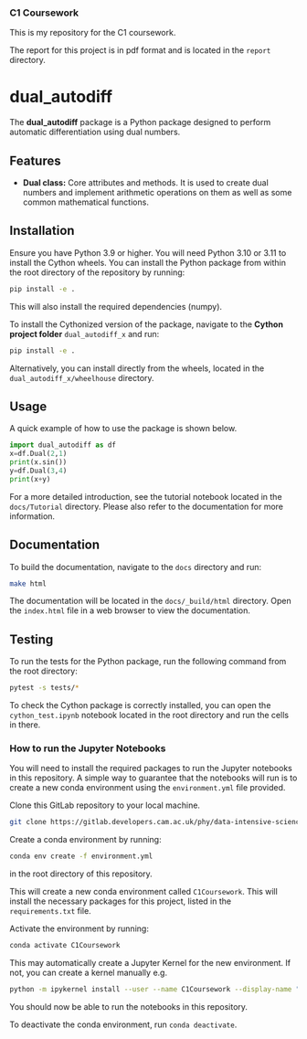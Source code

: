 ### C1 Coursework

This is my repository for the C1 coursework.

The report for this project is in pdf format and is located in the `report` directory.

# dual_autodiff

The **dual_autodiff** package is a Python package designed to perform automatic differentiation using dual numbers.

## Features

- **Dual class:** Core attributes and methods. It is used to create dual numbers and implement arithmetic operations on them as well as some common mathematical functions.

## Installation

Ensure you have Python 3.9 or higher. You will need Python 3.10 or 3.11 to install the Cython wheels. 
You can install the Python package from within the root directory of the repository by running:

```bash
pip install -e .
```

This will also install the required dependencies (numpy).

To install the Cythonized version of the package, navigate to the **Cython project folder** `dual_autodiff_x` and run:

```bash
pip install -e .
```

Alternatively, you can install directly from the wheels, located in the `dual_autodiff_x/wheelhouse` directory. 


## Usage

A quick example of how to use the package is shown below.

```python
import dual_autodiff as df 
x=df.Dual(2,1)
print(x.sin())
y=df.Dual(3,4)
print(x+y)
```

For a more detailed introduction, see the tutorial notebook located in the `docs/Tutorial` directory. Please also refer to the documentation for more information. 

## Documentation

To build the documentation, navigate to the `docs` directory and run:

```bash
make html
```

The documentation will be located in the `docs/_build/html` directory. Open the `index.html` file in a web browser to view the documentation.

## Testing

To run the tests for the Python package, run the following command from the root directory:

```bash
pytest -s tests/*
```

To check the Cython package is correctly installed, you can open the `cython_test.ipynb` notebook located in the root directory and run the cells in there.

### How to run the Jupyter Notebooks

You will need to install the required packages to run the Jupyter notebooks in this repository. A simple way to guarantee that the notebooks will run is to create a new conda environment using the `environment.yml` file provided.

Clone this GitLab repository to your local machine.
```bash
git clone https://gitlab.developers.cam.ac.uk/phy/data-intensive-science-mphil/assessments/c1_coursework/fm565.git
```
Create a conda environment by running:
```bash
conda env create -f environment.yml
```
in the root directory of this repository.

This will create a new conda environment called `C1Coursework`. This will install the necessary packages for this project, listed in the `requirements.txt` file.

Activate the environment by running:
```bash
conda activate C1Coursework
```

This may automatically create a Jupyter Kernel for the new environment. If not, you can create a kernel manually e.g.
```bash
python -m ipykernel install --user --name C1Coursework --display-name "C1Coursework (Python 3.11)"
```
You should now be able to run the notebooks in this repository.

To deactivate the conda environment, run `conda deactivate`.